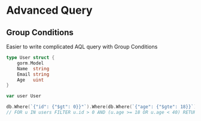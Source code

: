 # Advanced Query

## Group Conditions

Easier to write complicated AQL query with Group Conditions

```Go
type User struct {
	gorm.Model
	Name  string
	Email string
    Age   uint
}

var user User

db.Where(`{"id": {"$gt": 0}}"`).Where(db.Where(`{"age": {"$gte": 18}}`).Where(`{"age": {"$lt": 40}}`)).First(&getUser)
// FOR u IN users FILTER u.id > 0 AND (u.age >= 18 OR u.age < 40) RETURN u
```